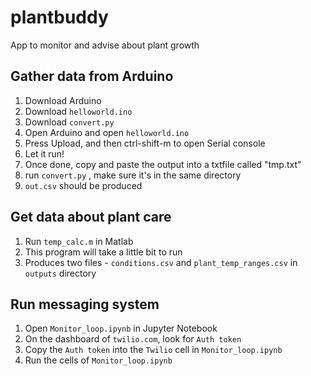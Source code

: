 # plantbuddy
App to monitor and advise about plant growth


## Gather data from Arduino

1. Download Arduino
2. Download `helloworld.ino`
3. Download `convert.py`
4. Open Arduino and open `helloworld.ino`
5. Press Upload, and then ctrl-shift-m to open Serial console
6. Let it run!
7. Once done, copy and paste the output into a txtfile called "tmp.txt"
8. run `convert.py` , make sure it's in the same directory
9. `out.csv` should be produced


## Get data about plant care

1. Run `temp_calc.m` in Matlab
2. This program will take a little bit to run
3. Produces two files - `conditions.csv` and `plant_temp_ranges.csv` in `outputs` directory


## Run messaging system

1. Open `Monitor_loop.ipynb` in Jupyter Notebook
2. On the dashboard of `twilio.com`, look for `Auth token`
3. Copy the `Auth token` into the `Twilio` cell in `Monitor_loop.ipynb`
4. Run the cells of `Monitor_loop.ipynb`